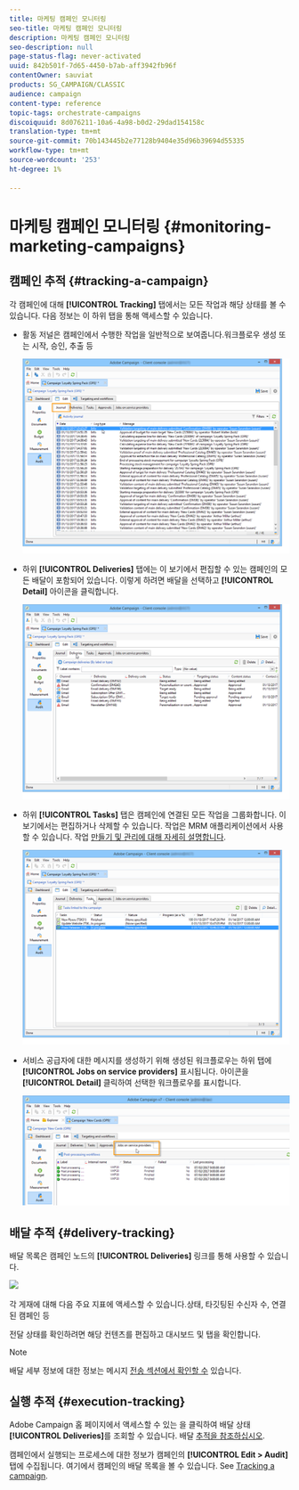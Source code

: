 ```yaml
---
title: 마케팅 캠페인 모니터링
seo-title: 마케팅 캠페인 모니터링
description: 마케팅 캠페인 모니터링
seo-description: null
page-status-flag: never-activated
uuid: 842b501f-7d65-4450-b7ab-aff3942fb96f
contentOwner: sauviat
products: SG_CAMPAIGN/CLASSIC
audience: campaign
content-type: reference
topic-tags: orchestrate-campaigns
discoiquuid: 8d076211-10a6-4a98-b0d2-29dad154158c
translation-type: tm+mt
source-git-commit: 70b143445b2e77128b9404e35d96b39694d55335
workflow-type: tm+mt
source-wordcount: '253'
ht-degree: 1%

---
```



# 마케팅 캠페인 모니터링 {#monitoring-marketing-campaigns}

## 캠페인 추적 {#tracking-a-campaign}

각 캠페인에 대해 **[!UICONTROL Tracking]** 탭에서는 모든 작업과 해당 상태를 볼 수 있습니다. 다음 정보는 이 하위 탭을 통해 액세스할 수 있습니다.

* 활동 저널은 캠페인에서 수행한 작업을 일반적으로 보여줍니다.워크플로우 생성 또는 시작, 승인, 추출 등

   ![](assets/s_ncs_user_op_edit_exe_tab_a.png)

* 하위 **[!UICONTROL Deliveries]** 탭에는 이 보기에서 편집할 수 있는 캠페인의 모든 배달이 포함되어 있습니다. 이렇게 하려면 배달을 선택하고 **[!UICONTROL Detail]** 아이콘을 클릭합니다.

   ![](assets/s_ncs_user_op_edit_exe_tab_b.png)

* 하위 **[!UICONTROL Tasks]** 탭은 캠페인에 연결된 모든 작업을 그룹화합니다. 이 보기에서는 편집하거나 삭제할 수 있습니다. 작업은 MRM 애플리케이션에서 사용할 수 있습니다. 작업 [만들기 및 관리에 대해 자세히 설명합니다](../../campaign/using/creating-and-managing-tasks.md).

   ![](assets/s_ncs_user_op_edit_exe_tab_e.png)

* 서비스 공급자에 대한 메시지를 생성하기 위해 생성된 워크플로우는 하위 탭에 **[!UICONTROL Jobs on service providers]** 표시됩니다. 아이콘을 **[!UICONTROL Detail]** 클릭하여 선택한 워크플로우를 표시합니다.

   ![](assets/s_ncs_user_op_edit_exe_tab_d.png)

## 배달 추적 {#delivery-tracking}

배달 목록은 캠페인 노드의 **[!UICONTROL Deliveries]** 링크를 통해 사용할 수 있습니다.

![](assets/s_ncs_user_op_del_state_from_homepage.png)

각 게재에 대해 다음 주요 지표에 액세스할 수 있습니다.상태, 타깃팅된 수신자 수, 연결된 캠페인 등

전달 상태를 확인하려면 해당 컨텐츠를 편집하고 대시보드 및 탭을 확인합니다.

>[!NOTE]
>
>배달 세부 정보에 대한 정보는 메시지 [전송 섹션에서 확인할 수](../../delivery/using/about-message-tracking.md) 있습니다.

## 실행 추적 {#execution-tracking}

Adobe Campaign 홈 페이지에서 액세스할 수 있는 을 클릭하여 배달 상태 **[!UICONTROL Deliveries]**&#x200B;를 조회할 수 있습니다. 배달 [추적을 참조하십시오](#delivery-tracking).

캠페인에서 실행되는 프로세스에 대한 정보가 캠페인의 **[!UICONTROL Edit > Audit]** 탭에 수집됩니다. 여기에서 캠페인의 배달 목록을 볼 수 있습니다. See [Tracking a campaign](#tracking-a-campaign).
